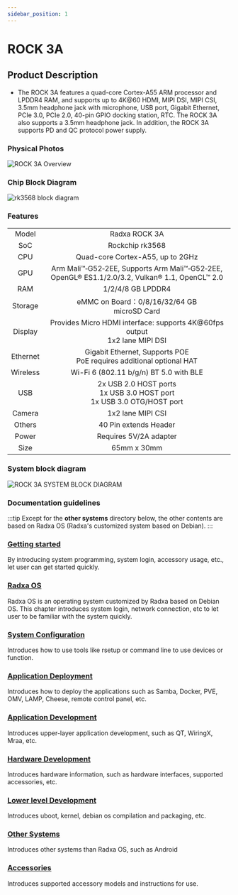 ```yaml
---
sidebar_position: 1
---
```


# ROCK 3A

## Product Description

- The ROCK 3A features a quad-core Cortex-A55 ARM processor and LPDDR4 RAM, and supports up to 4K@60 HDMI, MIPI DSI, MIPI CSI, 3.5mm headphone jack with microphone, USB port, Gigabit Ethernet, PCIe 3.0, PCIe 2.0, 40-pin GPIO docking station, RTC. The ROCK 3A also supports a 3.5mm headphone jack. In addition, the ROCK 3A supports PD and QC protocol power supply.

### Physical Photos

![ROCK 3A Overview](/img/rock3/3a/rock3a-interfaces.webp)

### Chip Block Diagram

![rk3568 block diagram](/img/rock3/rk3568_block_diagram.webp)

### Features

<table>
    <tr>
        <td align="center">Model</td>
        <td align="center">Radxa ROCK 3A</td>
    </tr>
    <tr>
        <td align="center">SoC</td>
        <td colspan="2" align="center">Rockchip rk3568</td>
    </tr>
    <tr>
        <td align="center">CPU</td>
        <td colspan="2" align="center">Quad-core Cortex-A55, up to 2GHz</td>
    </tr>
    <tr>
        <td align="center">GPU</td>
        <td colspan="2" align="center">Arm Mali™‑G52‑2EE, Supports Arm Mali™‑G52‑2EE, OpenGL® ES1.1/2.0/3.2, Vulkan® 1.1, OpenCL™ 2.0</td>
    </tr>
    <tr>
        <td align="center">RAM</td>
        <td colspan="2" align="center">1/2/4/8 GB LPDDR4</td>
    </tr>
    <tr>
        <td align="center">Storage</td>
        <td align="center">eMMC on Board：0/8/16/32/64 GB<br/>microSD Card</td>
    </tr>
    <tr>
        <td align="center">Display</td>
        <td colspan="2" align="center">Provides Micro HDMI interface: supports 4K@60fps output<br/>1x2 lane MIPI DSI</td>
    </tr>
    <tr>
        <td align="center">Ethernet</td>
        <td align="center">Gigabit Ethernet, Supports POE<br/>PoE requires additional optional HAT</td>
    </tr>
    <tr>
        <td align="center">Wireless</td>
        <td align="center">Wi-Fi 6 (802.11 b/g/n) BT 5.0 with BLE</td>
    </tr>
    <tr>
        <td align="center">USB</td>
        <td colspan="2" align="center">2x USB 2.0 HOST ports<br/>1x USB 3.0 HOST port<br/>1x USB 3.0 OTG/HOST port</td>
    </tr>
    <tr>
        <td align="center">Camera</td>
        <td colspan="2" align="center">1x2 lane MIPI CSI</td>
    </tr>
    <tr>
        <td align="center">Others</td>
        <td colspan="2" align="center">40 Pin extends Header</td>
    </tr>
    <tr>
        <td align="center">Power</td>
        <td colspan="2" align="center">Requires 5V/2A adapter</td>
    </tr>
    <tr>
        <td align="center">Size</td>
        <td colspan="2" align="center">65mm x 30mm</td>
    </tr>
</table>

### System block diagram

![ROCK 3A SYSTEM BLOCK DIAGRAM](/img/rock3/3a/rock3a-system-block-diagram.webp)

### Documentation guidelines

:::tip
Except for the **other systems** directory below, the other contents are based on Radxa OS (Radxa's customized system based on Debian).
:::

### [Getting started](/rock3/rock3a/getting-started)

By introducing system programming, system login, accessory usage, etc., let user can get started quickly.

### [Radxa OS](/rock3/rock3a/radxa-os)

Radxa OS is an operating system customized by Radxa based on Debian OS.
This chapter introduces system login, network connection, etc to let user to be familiar with the system quickly.

### [System Configuration](/rock3/rock3a/os-config)

Introduces how to use tools like rsetup or command line to use devices or function.

### [Application Deployment](/rock3/rock3a/apps-deployment)

Introduces how to deploy the applications such as Samba, Docker, PVE, OMV, LAMP, Cheese, remote control panel, etc.

### [Application Development](/rock3/rock3a/app-development)

Introduces upper-layer application development, such as QT, WiringX, Mraa, etc.

### [Hardware Development](/rock3/rock3a/hardware-design)

Introduces hardware information, such as hardware interfaces, supported accessories, etc.

### [Lower level Development](/rock3/rock3a/low-level-dev)

Introduces uboot, kernel, debian os compilation and packaging, etc.

### [Other Systems](/rock3/rock3a/other-os)

Introduces other systems than Radxa OS, such as Android

### [Accessories](/rock3/rock3a/accessories)

Introduces supported accessory models and instructions for use.

